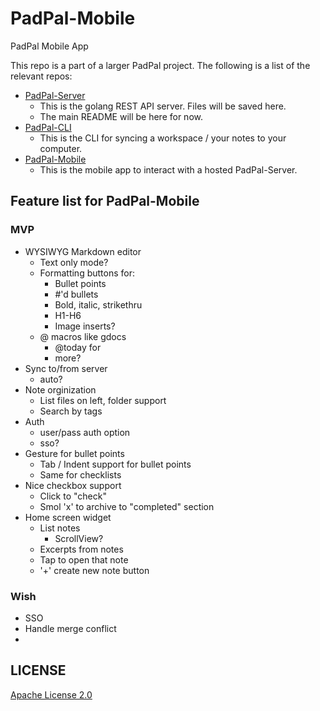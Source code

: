 # PadPal-Mobile
PadPal Mobile App

This repo is a part of a larger PadPal project. The following is a list of the relevant repos:
- [PadPal-Server](https://github.com/ssebs/PadPal-Server/)
  - This is the golang REST API server. Files will be saved here.
  - The main README will be here for now.
- [PadPal-CLI](https://github.com/ssebs/PadPal-CLI/)
  - This is the CLI for syncing a workspace / your notes to your computer.
- [PadPal-Mobile](https://github.com/ssebs/PadPal-Mobile)
  - This is the mobile app to interact with a hosted PadPal-Server.
 
## Feature list for PadPal-Mobile
### MVP
- WYSIWYG Markdown editor
  - Text only mode?
  - Formatting buttons for:
    - Bullet points
    - #'d bullets
    - Bold, italic, strikethru
    - H1-H6
    - Image inserts?
  - @ macros like gdocs
    - @today for <insert date>
    - more?
- Sync to/from server
  - auto?
- Note orginization
  - List files on left, folder support
  - Search by tags
- Auth
  - user/pass auth option
  - sso?
- Gesture for bullet points
  - Tab / Indent support for bullet points
  - Same for checklists
- Nice checkbox support
  - Click to "check"
  - Smol 'x' to archive to "completed" section
- Home screen widget
  - List notes
    - ScrollView?
  - Excerpts from notes
  - Tap to open that note
  - '+' create new note button

### Wish
- SSO 
- Handle merge conflict
- 
 
## LICENSE
[Apache License 2.0](./LICENSE)
